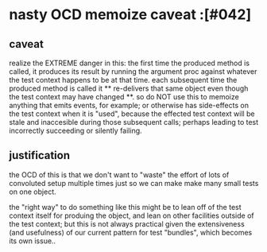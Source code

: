# nasty OCD memoize caveat :[#042]

## caveat

realize the EXTREME danger in this: the first time the produced method
is called, it produces its result by running the argument proc against
whatever the test context happens to be at that time. each subsequent
time the produced method is called it ** re-delivers that same object
even though the test context may have changed **. so do NOT use this
to memoize anything that emits events, for example; or otherwise has
side-effects on the test context when it is "used", because the effected
test context will be stale and inaccesible during those subsequent calls;
perhaps leading to test incorrectly succeeding or silently failing.




## justification

the OCD of this is that we don't want to "waste" the effort of lots of
convoluted setup multiple times just so we can make make many small tests
on one object.

the "right way" to do something like this might be to lean off of the
test context itself for produing the object, and lean on other
facilities outside of the test context; but this is not always practical
given the extensiveness (and usefulness) of our current pattern for test
"bundles", which becomes its own issue..
